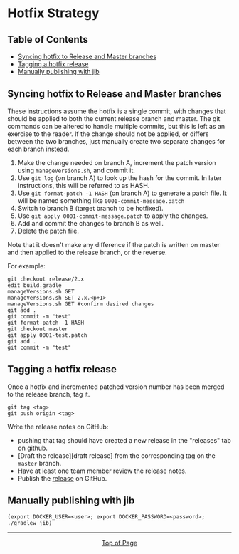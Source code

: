 # Hotfix Strategy

## Table of Contents
- [Syncing hotfix to Release and Master branches](#syncing-hotfix-to-release-and-master-branches)
- [Tagging a hotfix release](#tagging-a-hotfix-release)
- [Manually publishing with jib](#manually-publishing-with-jib)

## Syncing hotfix to Release and Master branches

These instructions assume the hotfix is a single commit, with changes that should be applied to both the current release branch and master. The git commands can be altered to handle multiple commits, but this is left as an exercise to the reader. If the change should not be applied, or differs between the two branches, just manually create two separate changes for each branch instead.

1. Make the change needed on branch A, increment the patch version using `manageVersions.sh`, and commit it.
1. Use `git log` (on branch A) to look up the hash for the commit. In later instructions, this will be referred to as HASH.
1. Use `git format-patch -1 HASH` (on branch A) to generate a patch file. It will be named something like `0001-commit-message.patch`
1. Switch to branch B (target branch to be hotfixed).
1. Use `git apply 0001-commit-message.patch` to apply the changes.
1. Add and commit the changes to branch B as well.
1. Delete the patch file.

Note that it doesn't make any difference if the patch is written on master and then applied to the release branch, or the reverse.

For example:
```
git checkout release/2.x
edit build.gradle
manageVersions.sh GET
manageVersions.sh SET 2.x.<p+1>
manageVersions.sh GET #confirm desired changes
git add .
git commit -m "test"
git format-patch -1 HASH
git checkout master
git apply 0001-test.patch
git add .
git commit -m "test"
```

## Tagging a hotfix release

Once a hotfix and incremented patched version number has been merged to the release branch, tag it.
 ```
 git tag <tag>
 git push origin <tag>
 ```
Write the release notes on GitHub:
 * pushing that tag should have created a new release in the "releases" tab on github.
 * [Draft the release][draft release] from the corresponding tag on the `master` branch.
 * Have at least one team member review the release notes.
 * Publish the [release](https://github.com/cedardevs/onestop/releases) on GitHub.

## Manually publishing with jib

`(export DOCKER_USER=<user>; export DOCKER_PASSWORD=<password>; ./gradlew jib)`

<hr>
<div align="center"><a href="#">Top of Page</a></div>
